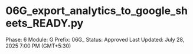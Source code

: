 # 06G_export_analytics_to_google_sheets_READY.py

Phase: 6
Module: G
Prefix: 06G_
Status: Approved
Last Updated: July 28, 2025 7:00 PM (GMT+5:30)